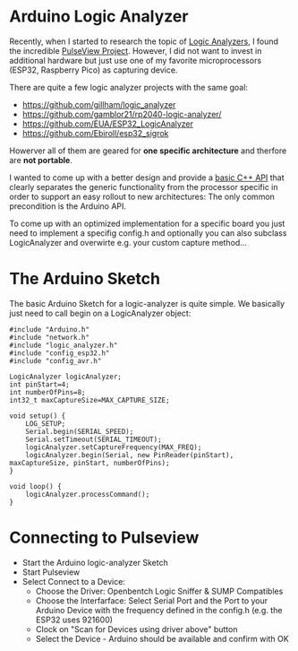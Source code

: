 # Arduino Logic Analyzer

Recently, when I started to research the topic of [Logic Analyzers](https://en.wikipedia.org/wiki/Logic_analyzer), I found the incredible [PulseView Project](https://sigrok.org/wiki/PulseView). However, I did not want to invest in additional hardware but just use one of my favorite microprocessors (ESP32, Raspberry Pico) as capturing device.

There are quite a few logic analyzer projects with the same goal:

- https://github.com/gillham/logic_analyzer
- https://github.com/gamblor21/rp2040-logic-analyzer/
- https://github.com/EUA/ESP32_LogicAnalyzer
- https://github.com/Ebiroll/esp32_sigrok

Howerver all of them are geared for __one specific architecture__ and therfore are __not portable__.

I wanted to come up with a better design and provide a [basic C++ API](https://pschatzmann.github.io/logic-analyzer/html/annotated.html) that clearly separates the generic functionality from the processor specific in order to support an easy rollout to new architectures: The only common precondition is the Arduino API. 

To come up with an optimized implementation for a specific board you just need to implement a specifig config.h and optionally you can also subclass LogicAnalyzer and overwirte e.g. your custom capture method...

# The Arduino Sketch

The basic Arduino Sketch for a logic-analyzer is quite simple. We basically just need to call begin on a LogicAnalyzer object:
```
#include "Arduino.h"
#include "network.h"
#include "logic_analyzer.h"
#include "config_esp32.h"
#include "config_avr.h"

LogicAnalyzer logicAnalyzer;
int pinStart=4;
int numberOfPins=8;
int32_t maxCaptureSize=MAX_CAPTURE_SIZE;

void setup() {
    LOG_SETUP;
    Serial.begin(SERIAL_SPEED);  
    Serial.setTimeout(SERIAL_TIMEOUT);
    logicAnalyzer.setCaptureFrequency(MAX_FREQ);
    logicAnalyzer.begin(Serial, new PinReader(pinStart), maxCaptureSize, pinStart, numberOfPins);
}

void loop() {
    logicAnalyzer.processCommand();
}
```



# Connecting to Pulseview

- Start the Arduino logic-analyzer Sketch
- Start Pulseview
- Select Connect to a Device:
    - Choose the Driver: Openbentch Logic Sniffer & SUMP Compatibles
    - Choose the Interfarface: Select Serial Port and the Port to your Arduino Device with the frequency defined in the config<Device>.h (e.g. the ESP32 uses 921600)
    - Clock on "Scan for Devices using driver above" button
    - Select the Device - Arduino should be available and confirm with OK


